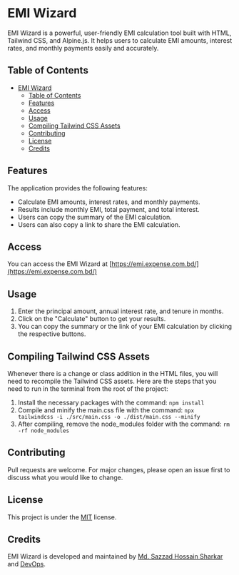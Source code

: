 # EMI Wizard

EMI Wizard is a powerful, user-friendly EMI calculation tool built with HTML, Tailwind CSS, and Alpine.js. It helps users to calculate EMI amounts, interest rates, and monthly payments easily and accurately.

## Table of Contents

- [EMI Wizard](#emi-wizard)
  - [Table of Contents](#table-of-contents)
  - [Features](#features)
  - [Access](#access)
  - [Usage](#usage)
  - [Compiling Tailwind CSS Assets](#compiling-tailwind-css-assets)
  - [Contributing](#contributing)
  - [License](#license)
  - [Credits](#credits)

## Features

The application provides the following features:

- Calculate EMI amounts, interest rates, and monthly payments.
- Results include monthly EMI, total payment, and total interest.
- Users can copy the summary of the EMI calculation.
- Users can also copy a link to share the EMI calculation.

## Access

You can access the EMI Wizard at [https://emi.expense.com.bd/](https://emi.expense.com.bd/)

## Usage

1. Enter the principal amount, annual interest rate, and tenure in months.
2. Click on the "Calculate" button to get your results.
3. You can copy the summary or the link of your EMI calculation by clicking the respective buttons.

## Compiling Tailwind CSS Assets

Whenever there is a change or class addition in the HTML files, you will need to recompile the Tailwind CSS assets. Here are the steps that you need to run in the terminal from the root of the project:

1. Install the necessary packages with the command: `npm install`
2. Compile and minify the main.css file with the command: `npx tailwindcss -i ./src/main.css -o ./dist/main.css --minify`
3. After compiling, remove the node_modules folder with the command: `rm -rf node_modules`

## Contributing

Pull requests are welcome. For major changes, please open an issue first to discuss what you would like to change.

## License

This project is under the [MIT](https://choosealicense.com/licenses/mit/) license.

## Credits

EMI Wizard is developed and maintained by [Md. Sazzad Hossain Sharkar](https://github.com/SHSharkar) and [DevOps](https://devops.com.bd).
